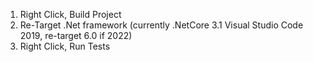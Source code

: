 1. Right Click, Build Project
2. Re-Target .Net framework (currently .NetCore 3.1 Visual Studio Code 2019, re-target 6.0 if 2022)
2. Right Click, Run Tests